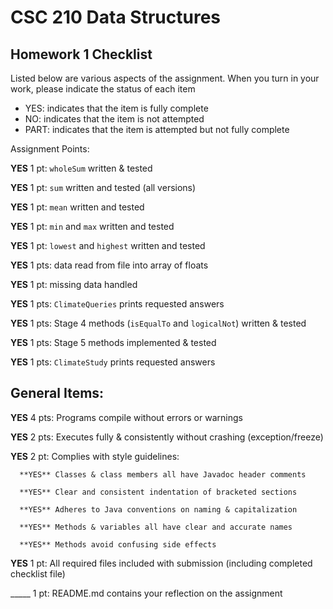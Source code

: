# CSC 210 Data Structures
## Homework 1 Checklist

Listed below are various aspects of the assignment.  When you turn in
your work, please indicate the status of each item

- YES: indicates that the item is fully complete
- NO: indicates that the item is not attempted
- PART: indicates that the item is attempted but not fully complete


Assignment Points:

**YES** 1 pt: `wholeSum` written & tested

**YES** 1 pt: `sum` written and tested (all versions)

**YES** 1 pt: `mean` written and tested

**YES** 1 pt: `min` and `max` written and tested

**YES** 1 pt: `lowest` and `highest` written and tested

**YES** 1 pts: data read from file into array of floats 

**YES** 1 pt: missing data handled  

**YES** 1 pts: `ClimateQueries` prints requested answers

**YES** 1 pts: Stage 4 methods (`isEqualTo` and `logicalNot`) written & tested            

**YES** 1 pts: Stage 5 methods implemented & tested 

**YES** 1 pts: `ClimateStudy` prints requested answers


## General Items:

**YES** 4 pts: Programs compile without errors or warnings 

**YES** 2 pts: Executes fully & consistently without crashing (exception/freeze)

**YES** 2 pt: Complies with style guidelines:

      **YES** Classes & class members all have Javadoc header comments 

      **YES** Clear and consistent indentation of bracketed sections 

      **YES** Adheres to Java conventions on naming & capitalization 

      **YES** Methods & variables all have clear and accurate names 

      **YES** Methods avoid confusing side effects  

**YES** 1 pt: All required files included with submission (including completed checklist file) 

_____ 1 pt: README.md contains your reflection on the assignment 
